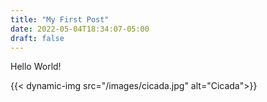 ```yaml
---
title: "My First Post"
date: 2022-05-04T18:34:07-05:00
draft: false
---
```


Hello World!

{{< dynamic-img src="/images/cicada.jpg" alt="Cicada">}}